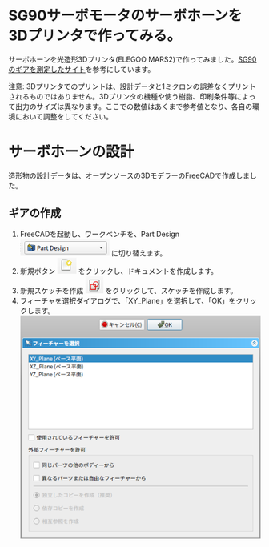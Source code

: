 # SG90サーボモータのサーボホーンを3Dプリンタで作ってみる。

サーボホーンを光造形3Dプリンタ(ELEGOO MARS2)で作ってみました。[SG90のギアを測定したサイト](https://www.robotshop.com/community/blog/show/modelling-a-servo-spline)を参考にしています。

注意: 3Dプリンタでのプリントは、設計データと1ミクロンの誤差なくプリントされるものではありません。3Dプリンタの機種や使う樹脂、印刷条件等によって出力のサイズは異なります。ここでの数値はあくまで参考値となり、各自の環境において調整をしてください。

# サーボホーンの設計

造形物の設計データは、オープンソースの3Dモデラーの[FreeCAD](https://www.freecadweb.org/?lang=ja)で作成しました。

## ギアの作成

1. FreeCADを起動し、ワークベンチを、Part Design ![Part Design](./images/part_design_icon.png) に切り替えます。
2. 新規ボタン ![新規ボタン](./images/new_document.png) をクリックし、ドキュメントを作成します。
3. 新規スケッチを作成 ![新規スケッチを作成](./images/new_scketch.png) をクリックして、スケッチを作成します。
4. フィーチャを選択ダイアログで、「XY_Plane」を選択して、「OK」をクリックします。  
   ![フィーチャを選択](./images/select_feature.png)
